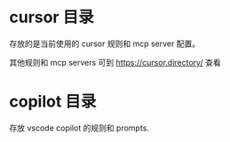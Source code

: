# cursor 目录

存放的是当前使用的 cursor 规则和 mcp server 配置。

其他规则和 mcp servers 可到 https://cursor.directory/ 查看

# copilot 目录

存放 vscode copilot 的规则和 prompts.